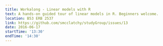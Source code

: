 ```yaml
---
title: Workalong - Linear models with R
text: A hands-on guided tour of linear models in R. Beginners welcome.
location: B53 ERB 2537
link: https://github.com/smcclatchy/studyGroup/issues/13
date: 2016-06-17
startTime: '13:30'
endTime: '14:30'
---
```

